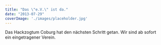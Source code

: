 ```yaml
---
title: "Das \"e.V.\" ist da."
date: "2013-07-29"
coverImage: './images/placeholder.jpg'
---
```


Das Hackzogtum Coburg hat den nächsten Schritt getan. Wir sind ab sofort ein eingetragener Verein.
